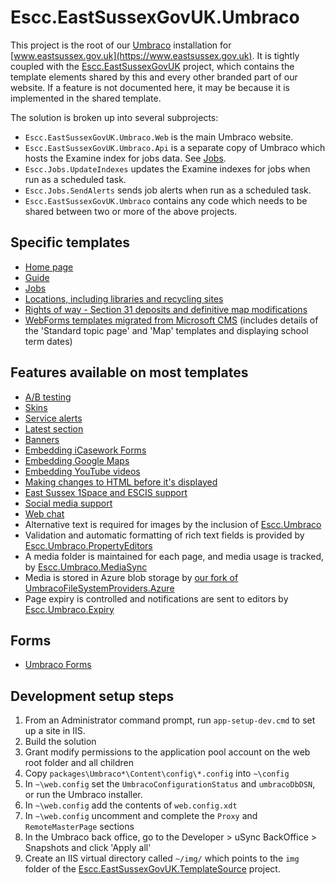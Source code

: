 # Escc.EastSussexGovUK.Umbraco

This project is the root of our [Umbraco](http://umbraco.com/) installation for [www.eastsussex.gov.uk](https://www.eastsussex.gov.uk). It is tightly coupled with the [Escc.EastSussexGovUK](https://github.com/east-sussex-county-council/Escc.EastSussexGovUK/) project, which contains the template elements shared by this and every other branded part of our website. If a feature is not documented here, it may be because it is implemented in the shared template.

The solution is broken up into several subprojects:

*  `Escc.EastSussexGovUK.Umbraco.Web` is the main Umbraco website. 
*  `Escc.EastSussexGovUK.Umbraco.Api` is a separate copy of Umbraco which hosts the Examine index for jobs data. See [Jobs](Jobs.md). 
*  `Escc.Jobs.UpdateIndexes` updates the Examine indexes for jobs when run as a scheduled task. 
*  `Escc.Jobs.SendAlerts` sends job alerts when run as a scheduled task.
*  `Escc.EastSussexGovUK.Umbraco` contains any code which needs to be shared between two or more of the above projects.

## Specific templates
*  [Home page](HomePage.md)
*  [Guide](Guide.md)
*  [Jobs](Jobs.md)
*  [Locations, including libraries and recycling sites](Location.md)
*  [Rights of way - Section 31 deposits and definitive map modifications](RightsOfWay.md)
*  [WebForms templates migrated from Microsoft CMS](MicrosoftCms.md) (includes details of the 'Standard topic page' and 'Map' templates and displaying school term dates)

## Features available on most templates
*  [A/B testing](ABTesting.md)
*  [Skins](Skins.md)
*  [Service alerts](ServiceAlerts.md)
*  [Latest section](Latest.md)
*  [Banners](Banners.md)
*  [Embedding iCasework Forms](ICaseworkForms.md)
*  [Embedding Google Maps](GoogleMaps.md)
*  [Embedding YouTube videos](YouTuve.md)
*  [Making changes to HTML before it's displayed](ChangingHTML.md)
*  [East Sussex 1Space and ESCIS support](1SpaceESCIS.md)
*  [Social media support](SocialMedia.md)
*  [Web chat](WebChat.md)
*  Alternative text is required for images by the inclusion of [Escc.Umbraco](https://github.com/east-sussex-county-council/Escc.Umbraco)
*  Validation and automatic formatting of rich text fields is provided by [Escc.Umbraco.PropertyEditors](https://github.com/east-sussex-county-council/Escc.Umbraco.PropertyEditors/)
*  A media folder is maintained for each page, and media usage is tracked, by [Escc.Umbraco.MediaSync](https://github.com/east-sussex-county-council/Escc.Umbraco.MediaSync/)
*  Media is stored in Azure blob storage by [our fork of UmbracoFileSystemProviders.Azure](https://github.com/east-sussex-county-council/UmbracoFileSystemProviders.Azure)
*  Page expiry is controlled and notifications are sent to editors by [Escc.Umbraco.Expiry](https://github.com/east-sussex-county-council/Escc.Umbraco.Expiry)

## Forms
*  [Umbraco Forms](UmbracoForms.md)

## Development setup steps

1. From an Administrator command prompt, run `app-setup-dev.cmd` to set up a site in IIS.
2. Build the solution
3. Grant modify permissions to the application pool account on the web root folder and all children
4. Copy `packages\Umbraco*\Content\config\*.config` into `~\config`
6. In `~\web.config` set the `UmbracoConfigurationStatus` and `umbracoDbDSN`, or run the Umbraco installer.
8. In `~\web.config` add the contents of `web.config.xdt`
7. In `~\web.config` uncomment and complete the `Proxy` and `RemoteMasterPage` sections
8. In the Umbraco back office, go to the Developer > uSync BackOffice > Snapshots and click 'Apply all'
9. Create an IIS virtual directory called `~/img/` which points to the `img` folder of the [Escc.EastSussexGovUK.TemplateSource](https://github.com/east-sussex-county-council/Escc.EastSussexGovUK) project.